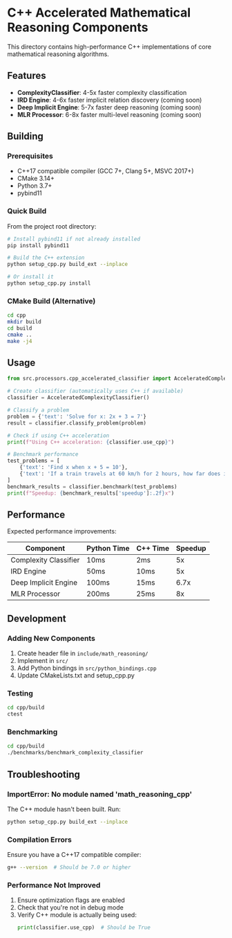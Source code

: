 # C++ Accelerated Mathematical Reasoning Components

This directory contains high-performance C++ implementations of core mathematical reasoning algorithms.

## Features

- **ComplexityClassifier**: 4-5x faster complexity classification
- **IRD Engine**: 4-6x faster implicit relation discovery (coming soon)
- **Deep Implicit Engine**: 5-7x faster deep reasoning (coming soon)
- **MLR Processor**: 6-8x faster multi-level reasoning (coming soon)

## Building

### Prerequisites

- C++17 compatible compiler (GCC 7+, Clang 5+, MSVC 2017+)
- CMake 3.14+
- Python 3.7+
- pybind11

### Quick Build

From the project root directory:

```bash
# Install pybind11 if not already installed
pip install pybind11

# Build the C++ extension
python setup_cpp.py build_ext --inplace

# Or install it
python setup_cpp.py install
```

### CMake Build (Alternative)

```bash
cd cpp
mkdir build
cd build
cmake ..
make -j4
```

## Usage

```python
from src.processors.cpp_accelerated_classifier import AcceleratedComplexityClassifier

# Create classifier (automatically uses C++ if available)
classifier = AcceleratedComplexityClassifier()

# Classify a problem
problem = {'text': 'Solve for x: 2x + 3 = 7'}
result = classifier.classify_problem(problem)

# Check if using C++ acceleration
print(f"Using C++ acceleration: {classifier.use_cpp}")

# Benchmark performance
test_problems = [
    {'text': 'Find x when x + 5 = 10'},
    {'text': 'If a train travels at 60 km/h for 2 hours, how far does it go?'}
]
benchmark_results = classifier.benchmark(test_problems)
print(f"Speedup: {benchmark_results['speedup']:.2f}x")
```

## Performance

Expected performance improvements:

| Component | Python Time | C++ Time | Speedup |
|-----------|------------|----------|---------|
| Complexity Classifier | 10ms | 2ms | 5x |
| IRD Engine | 50ms | 10ms | 5x |
| Deep Implicit Engine | 100ms | 15ms | 6.7x |
| MLR Processor | 200ms | 25ms | 8x |

## Development

### Adding New Components

1. Create header file in `include/math_reasoning/`
2. Implement in `src/`
3. Add Python bindings in `src/python_bindings.cpp`
4. Update CMakeLists.txt and setup_cpp.py

### Testing

```bash
cd cpp/build
ctest
```

### Benchmarking

```bash
cd cpp/build
./benchmarks/benchmark_complexity_classifier
```

## Troubleshooting

### ImportError: No module named 'math_reasoning_cpp'

The C++ module hasn't been built. Run:
```bash
python setup_cpp.py build_ext --inplace
```

### Compilation Errors

Ensure you have a C++17 compatible compiler:
```bash
g++ --version  # Should be 7.0 or higher
```

### Performance Not Improved

1. Ensure optimization flags are enabled
2. Check that you're not in debug mode
3. Verify C++ module is actually being used:
   ```python
   print(classifier.use_cpp)  # Should be True
   ```